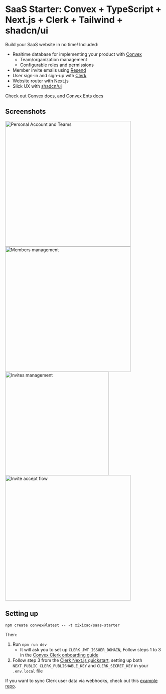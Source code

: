 # SaaS Starter: Convex + TypeScript + Next.js + Clerk + Tailwind + shadcn/ui

Build your SaaS website in no time! Included:

- Realtime database for implementing your product with
  [Convex](https://convex.dev)
  - Team/organization management
  - Configurable roles and permissions
- Member invite emails using [Resend](https://resend.com)
- User sign-in and sign-up with [Clerk](https://clerk.com)
- Website router with [Next.js](https://nextjs.org/)
- Slick UX with [shadcn/ui](https://ui.shadcn.com/)

Check out [Convex docs](https://docs.convex.dev/home), and
[Convex Ents docs](https://labs.convex.dev/convex-ents)

## Screenshots

<img alt="Personal Account and Teams" src="https://cdn.sanity.io/images/ts10onj4/production/574eeb5fd38aa598e2068b765390e0dc8b220075-1890x742.png" width="400">

<img alt="Members management" src="https://cdn.sanity.io/images/ts10onj4/production/2a0334dddfdc3a52bb7ffb5c74b58edf8a7b9e03-1894x1130.png" width="400">

<img alt="Invites management" src="https://cdn.sanity.io/images/ts10onj4/production/ee70ea18510494e3b67eb58639fc8f11344a4a83-1512x398.png" width="330">

<img alt="Invite accept flow" src="https://cdn.sanity.io/images/ts10onj4/production/afbf9daf190f992af8eadfba6daaf175b7bea679-1864x1070.png" width="400">

## Setting up

```
npm create convex@latest -- -t xixixao/saas-starter
```

Then:

1. Run `npm run dev`
   - It will ask you to set up `CLERK_JWT_ISSUER_DOMAIN`, Follow steps 1 to 3 in
     the
     [Convex Clerk onboarding guide](https://docs.convex.dev/auth/clerk#get-started)
2. Follow step 3 from the
   [Clerk Next.js quickstart](https://clerk.com/docs/quickstarts/nextjs#set-environment-keys),
   setting up both `NEXT_PUBLIC_CLERK_PUBLISHABLE_KEY` and `CLERK_SECRET_KEY` in
   your `.env.local` file

If you want to sync Clerk user data via webhooks, check out this
[example repo](https://github.com/thomasballinger/convex-clerk-users-table/).
